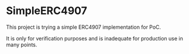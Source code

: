 # SimpleERC4907

This project is trying a simple ERC4907 implementation for PoC.

It is only for verification purposes and is inadequate for production use in many points.
